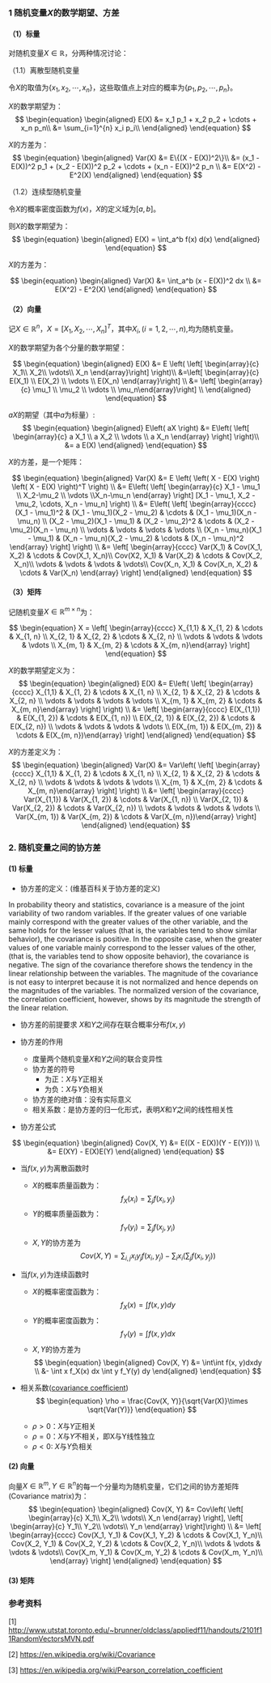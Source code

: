 ### 1 随机变量$X$的数学期望、方差
#### （1）标量
对随机变量$X \in \mathbb{R}$，分两种情况讨论：

（1.1）离散型随机变量

令$X$的取值为$\{x_1, x_2, \cdots , x_n\}$，这些取值点上对应的概率为$\{p_1, p_2, \cdots, p_n\}$。

$X$的数学期望为：
$$
\begin{equation}
\begin{aligned}
E(X) &= x_1 p_1 + x_2 p_2 + \cdots + x_n p_n\\
&= \sum_{i=1}^{n} x_i p_i\\
\end{aligned}
\end{equation}
$$

$X$的方差为：
$$
\begin{equation}
\begin{aligned}
Var(X) &= E\{(X - E(X))^2\}\\
&= (x_1 - E(X))^2 p_1 + (x_2 - E(X))^2 p_2 + \cdots + (x_n - E(X))^2 p_n \\
&= E(X^2) - E^2(X)
\end{aligned}
\end{equation}
$$

（1.2）连续型随机变量

令$X$的概率密度函数为$f(x)$，$X$的定义域为$[a, b]$。

则$X$的数学期望为：
$$
\begin{equation}
\begin{aligned}
E(X) = \int_a^b f(x) d(x)
\end{aligned}
\end{equation}
$$

$X$的方差为：

$$
\begin{equation}
\begin{aligned}
Var(X) &= \int_a^b (x - E(X))^2 dx \\
&= E(X^2) - E^2(X)
\end{aligned}
\end{equation}
$$

#### （2）向量
记$X \in \mathbb{R}^{n}$，$X = [X_1, X_2, \cdots, X_n]^T$，其中$X_i, (i=1,2, \cdots, n),$均为随机变量。

$X$的数学期望为各个分量的数学期望：

$$
\begin{equation}
\begin{aligned}
E(X) &= E \left( \left[ \begin{array}{c} X_1\\ X_2\\ \vdots\\ X_n \end{array}\right] \right)\\
&=\left[ \begin{array}{c} E(X_1) \\ E(X_2) \\ \vdots \\ E(X_n) \end{array}\right] \\
&= \left[ \begin{array}{c} \mu_1 \\ \mu_2 \\ \vdots \\ \mu_n\end{array}\right]
\\
\end{aligned}
\end{equation}
$$

$aX$的期望（其中$a$为标量）:
$$
\begin{equation}
\begin{aligned}
E\left( aX \right) &= E\left( \left[ \begin{array}{c}
                                          a X_1 \\
                                          a X_2 \\
                                          \vdots \\
                                          a X_n
                                     \end{array} \right] \right)\\
&= a E(X)
\end{aligned}
\end{equation}
$$

$X$的方差，是一个矩阵：

$$
\begin{equation}
\begin{aligned}
Var(X) &= E \left( \left( X - E(X) \right) \left( X - E(X) \right)^T \right) \\
&= E\left(
  \left[ \begin{array}{c} X_1 - \mu_1 \\ X_2-\mu_2 \\ \vdots \\X_n-\mu_n \end{array} \right] [X_1 - \mu_1, X_2 - \mu_2, \cdots, X_n - \mu_n] \right) \\
&= E\left( \left[ \begin{array}{cccc} 
(X_1 - \mu_1)^2 & (X_1 - \mu_1)(X_2 - \mu_2) & \cdots & (X_1 - \mu_1)(X_n - \mu_n) \\
(X_2 - \mu_2)(X_1 - \mu_1) & (X_2 - \mu_2)^2 & \cdots & (X_2 - \mu_2)(X_n - \mu_n) \\
\vdots & \vdots & \vdots & \vdots \\
(X_n - \mu_n)(X_1 - \mu_1) & (X_n - \mu_n)(X_2 - \mu_2) & \cdots & (X_n - \mu_n)^2 
 \end{array} \right] \right) \\
 &= \left[
\begin{array}{cccc}
Var(X_1) & Cov(X_1, X_2) & \cdots & Cov(X_1, X_n)\\
Cov(X2, X_1) & Var(X_2) & \cdots & Cov(X_2, X_n)\\
\vdots & \vdots & \vdots & \vdots\\
Cov(X_n, X_1) & Cov(X_n, X_2) & \cdots & Var(X_n)
\end{array}
\right]
\end{aligned}
\end{equation}
$$
#### （3）矩阵
记随机变量$X \in \mathbb{R}^{m \times n}$为：

$$
\begin{equation}
X = \left[ \begin{array}{cccc} X_{1,1} & X_{1, 2} & \cdots & X_{1, n} \\ X_{2, 1} & X_{2, 2} & \cdots & X_{2, n} \\ \vdots & \vdots & \vdots & \vdots \\ X_{m, 1} & X_{m, 2} & \cdots & X_{m, n}\end{array} \right]
\end{equation}
$$

$X$的数学期望定义为：
$$
\begin{equation}
\begin{aligned}
E(X) &= E\left( \left[ \begin{array}{cccc} X_{1,1} & X_{1, 2} & \cdots & X_{1, n} \\ X_{2, 1} & X_{2, 2} & \cdots & X_{2, n} \\ \vdots & \vdots & \vdots & \vdots \\ X_{m, 1} & X_{m, 2} & \cdots & X_{m, n}\end{array} \right] \right) \\
&= \left[ \begin{array}{cccc} E(X_{1,1}) & E(X_{1, 2}) & \cdots & E(X_{1, n}) \\ E(X_{2, 1}) & E(X_{2, 2}) & \cdots & E(X_{2, n}) \\ \vdots & \vdots & \vdots & \vdots \\ E(X_{m, 1}) & E(X_{m, 2}) & \cdots & E(X_{m, n})\end{array} \right]
\end{aligned}
\end{equation}
$$

$X$的方差定义为：
$$
\begin{equation}
\begin{aligned}
Var(X) &= Var\left( \left[ \begin{array}{cccc} X_{1,1} & X_{1, 2} & \cdots & X_{1, n} \\ X_{2, 1} & X_{2, 2} & \cdots & X_{2, n} \\ \vdots & \vdots & \vdots & \vdots \\ X_{m, 1} & X_{m, 2} & \cdots & X_{m, n}\end{array} \right] \right) \\
&= \left[ \begin{array}{cccc} Var(X_{1,1}) & Var(X_{1, 2}) & \cdots & Var(X_{1, n}) \\ Var(X_{2, 1}) & Var(X_{2, 2}) & \cdots & Var(X_{2, n}) \\ \vdots & \vdots & \vdots & \vdots \\ Var(X_{m, 1}) & Var(X_{m, 2}) & \cdots & Var(X_{m, n})\end{array} \right]
\end{aligned}
\end{equation}
$$

### 2. 随机变量之间的协方差
#### (1) 标量
- 协方差的定义：(维基百科关于协方差的定义)

In probability theory and statistics, covariance is a measure of the joint variability of two random variables. If the greater values of one variable mainly correspond with the greater values of the other variable, and the same holds for the lesser values (that is, the variables tend to show similar behavior), the covariance is positive. In the opposite case, when the greater values of one variable mainly correspond to the lesser values of the other, (that is, the variables tend to show opposite behavior), the covariance is negative. The sign of the covariance therefore shows the tendency in the linear relationship between the variables. The magnitude of the covariance is not easy to interpret because it is not normalized and hence depends on the magnitudes of the variables. The normalized version of the covariance, the correlation coefficient, however, shows by its magnitude the strength of the linear relation.

- 协方差的前提要求
$X$和$Y$之间存在联合概率分布$f(x, y)$

- 协方差的作用
  - 度量两个随机变量$X$和$Y$之间的联合变异性
  - 协方差的符号
    - 为正：$X$与$Y$正相关
    - 为负：$X$与$Y$负相关
  - 协方差的绝对值：没有实际意义
  - 相关系数：是协方差的归一化形式，表明$X$和$Y$之间的线性相关性

- 协方差公式

$$
\begin{equation}
\begin{aligned}
Cov(X, Y) &= E((X - E(X))(Y - E(Y))) \\
&= E(XY) - E(X)E(Y)
\end{aligned}
\end{equation}
$$

- 当$f(x, y)$为离散函数时
  - $X$的概率质量函数为：
  $$f_X(x_i) = \sum_j f(x_i, y_j)$$
  - $Y$的概率质量函数为：
  $$f_Y(y_i) = \sum_j f(x_j, y_i)$$
  - $X, Y$的协方差为
  $$
  \begin{equation}
  Cov(X, Y) = \sum_{i, j} x_i y_j f(x_i, y_j) - \sum_i x_i (\sum_j f(x_i, y_j))
  \end{equation}
  $$

- 当$f(x, y)$为连续函数时
  - $X$的概率密度函数为：
  $$f_X(x) = \int f(x, y) dy$$
  - $Y$的概率密度函数为：
  $$f_Y(y) = \int f(x, y) dx$$
  - $X, Y$的协方差为
  $$
  \begin{equation}
  \begin{aligned}
  Cov(X, Y) &= \int\int f(x, y)dxdy \\ 
  &- \int x f_X(x) dx \int y f_Y(y) dy
  \end{aligned}
  \end{equation}
  $$

- 相关系数([covariance coefficient](https://en.wikipedia.org/wiki/Pearson_correlation_coefficient))
$$
\begin{equation}
\rho = \frac{Cov(X, Y)}{\sqrt{Var(X)}\times \sqrt{Var(Y)}}
\end{equation}
$$
  - $\rho > 0$：$X$与$Y$正相关
  - $\rho = 0$：$X$与$Y$不相关，即X与Y线性独立
  - $\rho < 0$: $X$与$Y$负相关

#### (2) 向量
向量$X \in \mathbb{R}^{m}, Y \in \mathbb{R}^{n}$的每一个分量均为随机变量，它们之间的协方差矩阵(Covariance matrix)为：
$$
\begin{equation}
\begin{aligned}
Cov(X, Y) &= Cov\left( \left[ \begin{array}{c} X_1\\ X_2\\ \vdots\\ X_n \end{array} \right], \left[ \begin{array}{c} Y_1\\ Y_2\\ \vdots\\ Y_n \end{array} \right]\right) \\
&= \left[ \begin{array}{cccc}  Cov(X_1, Y_1) & Cov(X_1, Y_2) & \cdots & Cov(X_1, Y_n)\\
Cov(X_2, Y_1) & Cov(X_2, Y_2) & \cdots & Cov(X_2, Y_n)\\
\vdots & \vdots & \vdots & \vdots\\
Cov(X_m, Y_1) & Cov(X_m, Y_2) & \cdots & Cov(X_m, Y_n)\\
\end{array} \right]
\end{aligned}
\end{equation}
$$

#### (3) 矩阵


### 参考资料
[1] http://www.utstat.toronto.edu/~brunner/oldclass/appliedf11/handouts/2101f11RandomVectorsMVN.pdf

[2] https://en.wikipedia.org/wiki/Covariance

[3] https://en.wikipedia.org/wiki/Pearson_correlation_coefficient